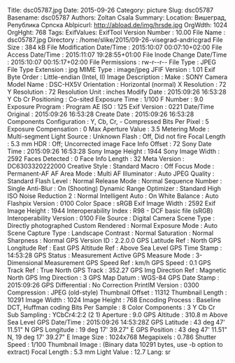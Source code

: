 Title: dsc05787.jpg
Date: 2015-09-26
Category: picture
Slug: dsc05787
Basename: dsc05787
Authors: Zoltan Csala
Summary:
Location: Вишеград, Република Српска
Ablpicurl: http://abload.de/img/hrsde.jpg
OrgWdth: 1024
OrgHght: 768
Tags:
ExifValues: ExifTool Version Number : 10.00
            File Name : dsc05787.jpg
            Directory : /home/slike/2015/09-26-visegrad-andricgrad
            File Size : 384 kB
            File Modification Date/Time : 2015:10:07 00:07:10+02:00
            File Access Date/Time : 2015:11:07 19:28:55+01:00
            File Inode Change Date/Time : 2015:10:07 00:15:17+02:00
            File Permissions : rw-r--r--
            File Type : JPEG
            File Type Extension : jpg
            MIME Type : image/jpeg
            JFIF Version : 1.01
            Exif Byte Order : Little-endian (Intel, II)
            Image Description :
            Make : SONY
            Camera Model Name : DSC-HX5V
            Orientation : Horizontal (normal)
            X Resolution : 72
            Y Resolution : 72
            Resolution Unit : inches
            Modify Date : 2015:09:26 16:53:28
            Y Cb Cr Positioning : Co-sited
            Exposure Time : 1/100
            F Number : 9.0
            Exposure Program : Program AE
            ISO : 125
            Exif Version : 0221
            Date/Time Original : 2015:09:26 16:53:28
            Create Date : 2015:09:26 16:53:28
            Components Configuration : Y, Cb, Cr, -
            Compressed Bits Per Pixel : 5
            Exposure Compensation : 0
            Max Aperture Value : 3.5
            Metering Mode : Multi-segment
            Light Source : Unknown
            Flash : Off, Did not fire
            Focal Length : 5.3 mm
            HDR : Off; Uncorrected image
            Face Info Offset : 72
            Sony Date Time : 2015:09:26 16:53:28
            Sony Image Height : 1944
            Sony Image Width : 2592
            Faces Detected : 0
            Face Info Length : 32
            Meta Version : DC6303320222000
            Creative Style : Standard
            Macro : Off
            Focus Mode : Permanent-AF
            AF Area Mode : Multi
            AF Illuminator : Auto
            JPEG Quality : Standard
            Flash Level : Normal
            Release Mode : Normal
            Sequence Number : Single
            Anti-Blur : On (Shooting)
            Dynamic Range Optimizer : Standard
            High ISO Noise Reduction 2 : Normal
            Intelligent Auto : On
            White Balance : Auto
            Flashpix Version : 0100
            Color Space : sRGB
            Exif Image Width : 2592
            Exif Image Height : 1944
            Interoperability Index : R98 - DCF basic file (sRGB)
            Interoperability Version : 0100
            File Source : Digital Camera
            Scene Type : Directly photographed
            Custom Rendered : Normal
            Exposure Mode : Auto
            Scene Capture Type : Landscape
            Contrast : Normal
            Saturation : Normal
            Sharpness : Normal
            GPS Version ID : 2.2.0.0
            GPS Latitude Ref : North
            GPS Longitude Ref : East
            GPS Altitude Ref : Above Sea Level
            GPS Time Stamp : 14:53:28
            GPS Status : Measurement Active
            GPS Measure Mode : 3-Dimensional Measurement
            GPS Speed Ref : km/h
            GPS Speed : 0.1
            GPS Track Ref : True North
            GPS Track : 352.27
            GPS Img Direction Ref : Magnetic North
            GPS Img Direction : 3
            GPS Map Datum : WGS-84
            GPS Date Stamp : 2015:09:26
            GPS Differential : No Correction
            PrintIM Version : 0300
            Compression : JPEG (old-style)
            Thumbnail Offset : 11312
            Thumbnail Length : 10291
            Image Width : 1024
            Image Height : 768
            Encoding Process : Baseline DCT, Huffman coding
            Bits Per Sample : 8
            Color Components : 3
            Y Cb Cr Sub Sampling : YCbCr4:2:2 (2 1)
            Aperture : 9.0
            GPS Altitude : 310.8 m Above Sea Level
            GPS Date/Time : 2015:09:26 14:53:28Z
            GPS Latitude : 43 deg 47' 11.51" N
            GPS Longitude : 19 deg 17' 39.27" E
            GPS Position : 43 deg 47' 11.51" N, 19 deg 17' 39.27" E
            Image Size : 1024x768
            Megapixels : 0.786
            Shutter Speed : 1/100
            Thumbnail Image : (Binary data 10291 bytes, use -b option to extract)
            Focal Length : 5.3 mm
            Light Value : 12.7
Lang: sr

